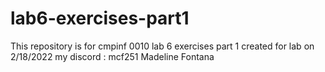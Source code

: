 # lab6-exercises-part1
This repository is for cmpinf 0010 lab 6 exercises part 1 created for lab on 2/18/2022
 my discord : mcf251
 Madeline Fontana

